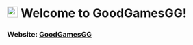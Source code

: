 # <img src="public/favicon.ico" width="25" height="25"> Welcome to GoodGamesGG!

### **Website: [GoodGamesGG](https://goodgamesgg.herokuapp.com/)**

